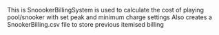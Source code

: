 This is SnoookerBillingSystem is used to calculate the cost of playing pool/snooker with set peak and minimum charge settings
Also creates a SnookerBilling.csv file to store previous itemised billing
